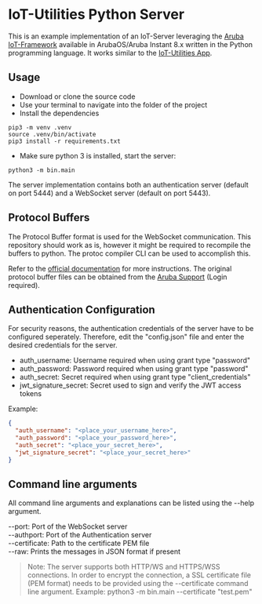 # IoT-Utilities Python Server

This is an example implementation of an IoT-Server leveraging the [Aruba IoT-Framework](https://www.arubanetworks.com/techdocs/ArubaOS_8.10.0_Web_Help/Content/arubaos-solutions/iot-new/iot-overview.htm?Highlight=iot) available in ArubaOS/Aruba Instant 8.x written in the Python programming language.
It works similar to the [IoT-Utilities App](https://iot-utilities.arubademo.de/).

## Usage

- Download or clone the source code
- Use your terminal to navigate into the folder of the project
- Install the dependencies

```
pip3 -m venv .venv
source .venv/bin/activate
pip3 install -r requirements.txt
```

- Make sure python 3 is installed, start the server:

```
python3 -m bin.main
```

The server implementation contains both an authentication server (default on port 5444) and a WebSocket server (default on port 5443).

## Protocol Buffers

The Protocol Buffer format is used for the WebSocket communication.
This repository should work as is, however it might be required to recompile the buffers to python.
The protoc compiler CLI can be used to accomplish this.

Refer to the [official documentation](https://protobuf.dev/getting-started/pythontutorial/) for more instructions.
The original protocol buffer files can be obtained from the [Aruba Support](https://networkingsupport.hpe.com/downloads;search=protobuf) (Login required).

## Authentication Configuration

For security reasons, the authentication credentials of the server have to be configured seperately.
Therefore, edit the "config.json" file and enter the desired credentials for the server.

- auth_username: Username required when using grant type "password"
- auth_password: Password required when using grant type "password"
- auth_secret: Secret required when using grant type "client_credentials"
- jwt_signature_secret: Secret used to sign and verify the JWT access tokens

Example:

```json
{
  "auth_username": "<place_your_username_here>",
  "auth_password": "<place_your_password_here>",
  "auth_secret": "<place_your_secret_here>",
  "jwt_signature_secret": "<place_your_secret_here>"
}
```

## Command line arguments

All command line arguments and explanations can be listed using the --help argument.

--port: Port of the WebSocket server  
--authport: Port of the Authentication server  
--certificate: Path to the certificate PEM file  
--raw: Prints the messages in JSON format if present

> Note: The server supports both HTTP/WS and HTTPS/WSS connections. In order to encrypt the connection, a SSL certificate file (PEM format) needs to be provided using the --certificate command line argument. Example: python3 -m bin.main --certificate "test.pem"
